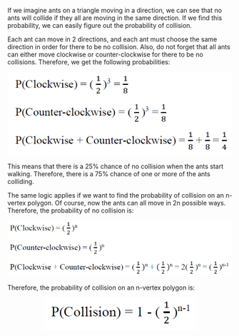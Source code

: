 If we imagine ants on a triangle moving in a direction, we can see that no ants will collide if they all are moving in the same direction. If we find this probability, we can easily figure out the probability of collision.

Each ant can move in 2 directions, and each ant must choose the same direction in order for there to be no collision. Also, do not forget that all ants can either move clockwise or counter-clockwise for there to be no collisions. Therefore, we get the following probabilities:

<p align="center"><img src="img/figure-6-4a.png" alt="Formula 1"></p>

This means that there is a 25% chance of no collision when the ants start walking. Therefore, there is a 75% chance of one or more of the ants colliding.

The same logic applies if we want to find the probability of collision on an n-vertex polygon. Of course, now the ants can all move in 2n possible ways. Therefore, the probability of no collision is:

<p align="center"><img src="img/figure-6-4b.png" alt="Formula 2"></p>

Therefore, the probability of collision on an n-vertex polygon is:

<p align="center"><img src="img/figure-6-4c.png" alt="Formula 3"></p>

